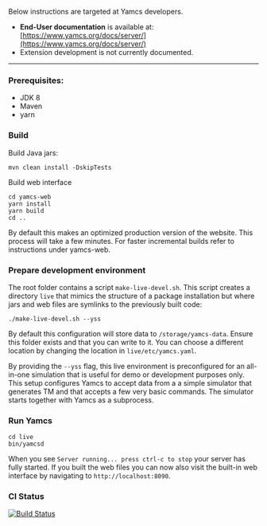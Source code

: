 Below instructions are targeted at Yamcs developers.

* **End-User documentation** is available at: [https://www.yamcs.org/docs/server/](https://www.yamcs.org/docs/server/)
* Extension development is not currently documented.

---

### Prerequisites:

* JDK 8
* Maven
* yarn

### Build

Build Java jars:

    mvn clean install -DskipTests

Build web interface

    cd yamcs-web
    yarn install
    yarn build
    cd ..

By default this makes an optimized production version of the website. This process will take a few minutes. For faster incremental builds refer to instructions under yamcs-web.

### Prepare development environment
The root folder contains a script `make-live-devel.sh`. This script creates a directory `live` that mimics the structure of a package installation but where jars and web files are symlinks to the previously built code:

    ./make-live-devel.sh --yss

By default this configuration will store data to `/storage/yamcs-data`. Ensure this folder exists and that you can write to it. You can choose a different location by changing the location in `live/etc/yamcs.yaml`.

By providing the `--yss` flag, this live environment is preconfigured for an all-in-one simulation that is useful for demo or development purposes only. This setup configures Yamcs to accept data from a a simple simulator that generates TM and that accepts a few very basic commands. The simulator starts together with Yamcs as a subprocess.

### Run Yamcs

    cd live
    bin/yamcsd

When you see `Server running... press ctrl-c to stop` your server has fully started. If you built the web files you can now also visit the built-in web interface by navigating to `http://localhost:8090`.

### CI Status

[![Build Status](https://travis-ci.org/yamcs/yamcs.svg?branch=master)](https://travis-ci.org/yamcs/yamcs)

